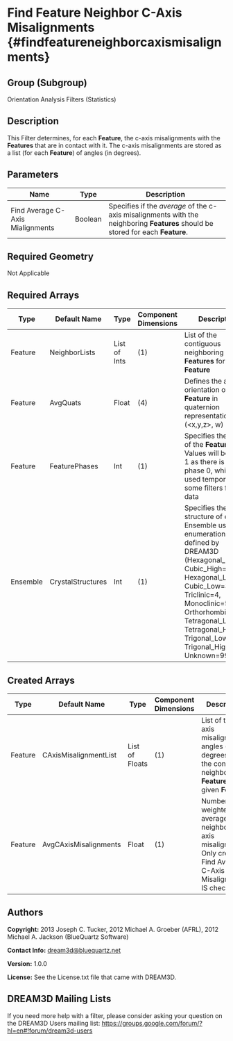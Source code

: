 Find Feature Neighbor C-Axis Misalignments {#findfeatureneighborcaxismisalignments}
==========

## Group (Subgroup) ##
Orientation Analysis Filters (Statistics)

## Description ##
This Filter determines, for each **Feature**, the c-axis misalignments with the **Features** that are in contact with it.  The c-axis misalignments are stored as a list (for each **Feature**) of angles (in degrees).

## Parameters ##
| Name | Type | Description |
|------|------| ----------- |
|Find Average C-Axis Mialignments | Boolean | Specifies if the *average* of  the c-axis misalignments with the neighboring **Features** should be stored for each **Feature**. |

## Required Geometry ##
Not Applicable

## Required Arrays ##
| Type | Default Name | Type | Component Dimensions | Description |
|------|--------------|-------------|---------|-----|
| Feature | NeighborLists | List of Ints | (1) | List of the contiguous neighboring **Features** for a given **Feature** |
| Feature | AvgQuats | Float | (4) | Defines the average orientation of the **Feature** in quaternion representation  (<x,y,z>, w) |
| Feature | FeaturePhases | Int | (1) | Specifies the phase of the **Feature** - Values will begin at 1 as there is no phase 0, which is used temporarily in some filters for bad data|
| Ensemble | CrystalStructures | Int | (1) | Specifies the crystal structure of each Ensemble using an enumeration defined by DREAM3D (Hexagonal_High=0, Cubic_High=1, Hexagonal_Low=2, Cubic_Low=3, Triclinic=4, Monoclinic=5, Orthorhombic=6, Tetragonal_Low=7, Tetragonal_High=8, Trigonal_Low=9, Trigonal_High=10, Unknown=999) |

## Created Arrays ##
| Type | Default Name | Type | Component Dimensions | Description |
|------|--------------|-------------|---------|-----|
| Feature | CAxisMisalignmentList | List of Floats | (1) | List of the c-axis misalignment angles (in degrees) with the contiguous neighboring **Features** for a given **Feature** |
| Feature | AvgCAxisMisalignments | Float | (1) | Number weighted average of neighbor c-axis misalignments. Only created if Find Average C-Axis Misalignments IS checked. |

## Authors ##

**Copyright:** 2013 Joseph C. Tucker, 2012 Michael A. Groeber (AFRL), 2012 Michael A. Jackson (BlueQuartz Software)

**Contact Info:** dream3d@bluequartz.net

**Version:** 1.0.0

**License:**  See the License.txt file that came with DREAM3D.




## DREAM3D Mailing Lists ##

If you need more help with a filter, please consider asking your question on the DREAM3D Users mailing list:
https://groups.google.com/forum/?hl=en#!forum/dream3d-users


